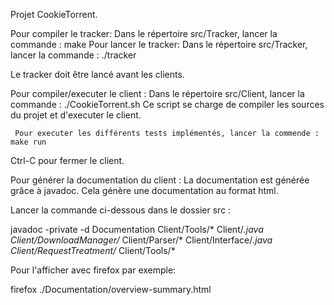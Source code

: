 Projet CookieTorrent.

Pour compiler le tracker:
	Dans le répertoire src/Tracker, lancer la commande : make
Pour lancer le tracker:
	Dans le répertoire src/Tracker, lancer la commande : ./tracker

Le tracker doit être lancé avant les clients.

Pour compiler/executer le client :
     Dans le répertoire src/Client, lancer la commande : ./CookieTorrent.sh
     Ce script se charge de compiler les sources du projet et d'executer le client.

     Pour executer les différents tests implémentés, lancer la commende : make run 
 	   	  
Ctrl-C pour fermer le client.


Pour générer la documentation du client : La documentation est générée grâce à javadoc. Cela génère une documentation au format html.

Lancer la commande ci-dessous dans le dossier src :

javadoc -private -d Documentation Client/Tools/* Client/*.java Client/DownloadManager/* Client/Parser/* Client/Interface/*.java Client/RequestTreatment/* Client/Tools/*

Pour l'afficher avec firefox par exemple:

firefox ./Documentation/overview-summary.html 

